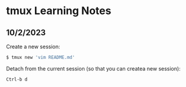 # tmux Learning Notes

## 10/2/2023

Create a new session: 
```bash
$ tmux new 'vim README.md'
```

Detach from the current session (so that you can createa new session):
```bash
Ctrl-b d
```
